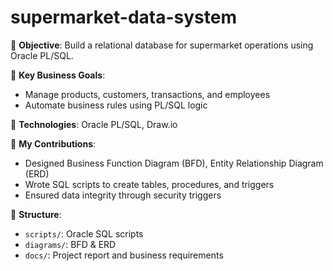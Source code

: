 # supermarket-data-system
🎯 **Objective**: Build a relational database for supermarket operations using Oracle PL/SQL.

🧠 **Key Business Goals**:
- Manage products, customers, transactions, and employees
- Automate business rules using PL/SQL logic

🔧 **Technologies**: Oracle PL/SQL, Draw.io

📌 **My Contributions**:
- Designed Business Function Diagram (BFD), Entity Relationship Diagram (ERD)
- Wrote SQL scripts to create tables, procedures, and triggers
- Ensured data integrity through security triggers

📂 **Structure**:
- `scripts/`: Oracle SQL scripts
- `diagrams/`: BFD & ERD
- `docs/`: Project report and business requirements
